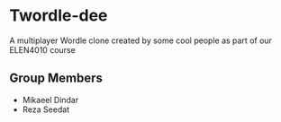 # Twordle-dee

A multiplayer Wordle clone created by some cool people as part of our ELEN4010 course

## Group Members

- Mikaeel Dindar
- Reza Seedat
